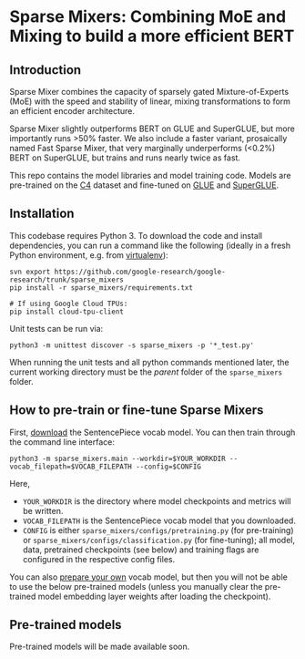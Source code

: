 # Sparse Mixers: Combining MoE and Mixing to build a more efficient BERT


## Introduction

Sparse Mixer combines the capacity of sparsely gated Mixture-of-Experts (MoE)
with the speed and stability of linear, mixing transformations to form an
efficient encoder architecture.

Sparse Mixer slightly outperforms BERT on GLUE and SuperGLUE, but more
importantly runs >50% faster. We also include a faster variant, prosaically
named Fast Sparse Mixer, that very marginally underperforms (<0.2%) BERT on
SuperGLUE, but trains and runs nearly twice as fast.

This repo contains the model libraries and model training code. Models are
pre-trained on the [C4](https://www.tensorflow.org/datasets/catalog/c4) dataset
and fine-tuned on [GLUE](https://gluebenchmark.com/) and
[SuperGLUE](https://super.gluebenchmark.com/).

## Installation

This codebase requires Python 3. To download the code and install dependencies,
you can run a command like the following (ideally in a fresh Python environment,
e.g. from [virtualenv](https://pypi.org/project/virtualenv/)):

```
svn export https://github.com/google-research/google-research/trunk/sparse_mixers
pip install -r sparse_mixers/requirements.txt

# If using Google Cloud TPUs:
pip install cloud-tpu-client
```

Unit tests can be run via:

```
python3 -m unittest discover -s sparse_mixers -p '*_test.py'
```

When running the unit tests and all python commands mentioned later, the current
working directory must be the *parent* folder of the `sparse_mixers` folder.

## How to pre-train or fine-tune Sparse Mixers

First,
[download](https://storage.googleapis.com/gresearch/sparse_mixers/vocab/c4_bpe_sentencepiece.model)
the SentencePiece vocab model. You can then train through the command line
interface:

```
python3 -m sparse_mixers.main --workdir=$YOUR_WORKDIR --vocab_filepath=$VOCAB_FILEPATH --config=$CONFIG
```

Here,

*   `YOUR_WORKDIR` is the directory where model checkpoints and metrics will be
    written.
*   `VOCAB_FILEPATH` is the SentencePiece vocab model that you downloaded.
*   `CONFIG` is either `sparse_mixers/configs/pretraining.py` (for pre-training)
    or `sparse_mixers/configs/classification.py` (for fine-tuning); all model,
    data, pretrained checkpoints (see below) and training flags are configured
    in the respective config files.

You can also [prepare your own](https://github.com/google/sentencepiece) vocab
model, but then you will not be able to use the below pre-trained models (unless
you manually clear the pre-trained model embedding layer weights after loading
the checkpoint).

## Pre-trained models

Pre-trained models will be made available soon.


